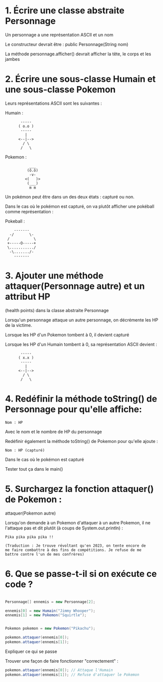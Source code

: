 # 1. Écrire une classe abstraite Personnage

Un personnage a une représentation ASCII et un nom

Le constructeur devrait être : public Personnage(String nom)

La méthode personnage.afficher() devrait afficher la tête, le corps et
les jambes


# 2. Écrire une sous-classe Humain et une sous-classe Pokemon

Leurs représentations ASCII sont les suivantes :

Humain :
```
       -----
      ( o.o )
       -----
         |
      <--|-->
        / \
       /   \
```

Pokemon :
```
           ___
          (ô.ô)
           -v-
         <(   )>
          (___)
           m m
```


Un pokémon peut être dans un des deux états : capturé ou non.

Dans le cas où le pokémon est capturé, on va plutôt afficher une
pokéball comme représentation :


Pokeball :
```
    -------
  -/       \-
 /           \
 +-----O-----+
 \.........../
  -\......./-
    -------
```

# 3. Ajouter une méthode attaquer(Personnage autre) et un attribut HP
(health points) dans la classe abstraite Personnage

Lorsqu'un personnage attaque un autre personnage, on décrémente les HP
de la victime.


Lorsque les HP d'un Pokemon tombent à 0, il devient capturé

Lorsque les HP d'un Humain tombent à 0, sa représentation ASCII
devient :

```
       -----
      ( x.x )
       -----
         |
      <--|-->
        / \
       /   \

```

# 4. Redéfinir la méthode toString() de Personnage pour qu'elle affiche:

    Nom : HP

Avec le nom et le nombre de HP du personnage

Redéfinir également la méthode toString() de Pokemon pour qu'elle ajoute :

    Nom : HP (capturé)

Dans le cas où le pokémon est capturé

Tester tout ça dans le main()


# 5. Surchargez la fonction attaquer() de Pokemon :

attaquer(Pokemon autre)

Lorsqu'on demande à un Pokemon d'attaquer à un autre Pokemon, il ne
l'attaque pas et dit plutôt (à coups de System.out.println) :

    Pika pika pika pika !!

    (Traduction : Je trouve révoltant qu'en 2023, on tente encore de
    me faire combattre à des fins de compétitions. Je refuse de me
    battre contre l'un de mes confrères)


# 6. Que se passe-t-il si on exécute ce code ?

```java

Personnage[] ennemis = new Personnage[2];

ennemis[0] = new Humain("Jimmy Whooper");
ennemis[1] = new Pokemon("Squirtle");


Pokemon pokemon = new Pokemon("Pikachu");

pokemon.attaquer(ennemis[0]);
pokemon.attaquer(ennemis[1]);

```

Expliquer ce qui se passe

Trouver une façon de faire fonctionner "correctement" :

```java
pokemon.attaquer(ennemis[0]); // Attaque l'Humain
pokemon.attaquer(ennemis[1]); // Refuse d'attaquer le Pokemon
```



